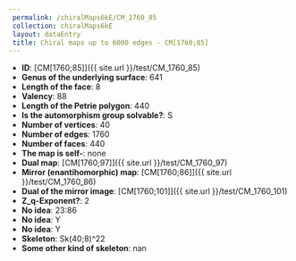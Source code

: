 ```yaml
--- 
 permalink: /chiralMaps6kE/CM_1760_85 
 collection: chiralMaps6kE
 layout: dataEntry
 title: Chiral maps up to 6000 edges - CM[1760;85]
---
```


- **ID**: [CM[1760;85]]({{ site.url }}/test/CM_1760_85)
- **Genus of the underlying surface**: 641
- **Length of the face**: 8
- **Valency**: 88
- **Length of the Petrie polygon**: 440
- **Is the automorphism group solvable?**: S
- **Number of vertices**: 40
- **Number of edges**: 1760
- **Number of faces**: 440
- **The map is self-**: none
- **Dual map**: [CM[1760;97]]({{ site.url }}/test/CM_1760_97)
- **Mirror (enantihomorphic) map**: [CM[1760;86]]({{ site.url }}/test/CM_1760_86)
- **Dual of the mirror image**: [CM[1760;101]]({{ site.url }}/test/CM_1760_101)
- **Z_q-Exponent?**: 2
- **No idea**:  23:86
- **No idea**: Y
- **No idea**: Y
- **Skeleton**: Sk(40;8)^22
- **Some other kind of skeleton**: nan

